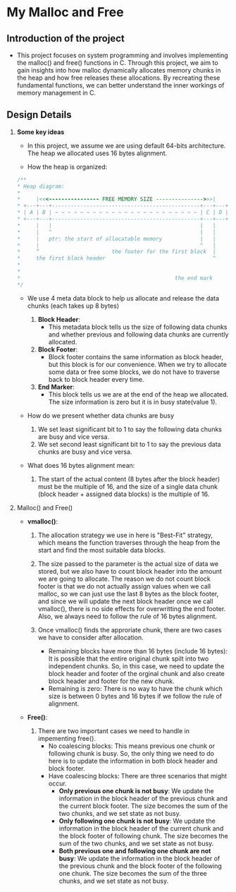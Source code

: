 # My Malloc and Free
## Introduction of the project
- This project focuses on system programming and involves implementing the malloc() and free() functions in C. Through this project, we aim to gain insights into how malloc dynamically allocates memory chunks in the heap and how free releases these allocations. By recreating these fundamental functions, we can better understand the inner workings of memory management in C.

## Design Details
1. **Some key ideas**
     - In this project, we assume we are using default 64-bits architecture. The heap we allocated uses 16 bytes alignment.
     
     - How the heap is organized:
     ```C
     /**
     * Heap diagram:
     *
     *     |<<<---------------- FREE MEMORY SIZE --------------->>>|
     * +---+---+-----------------------------------------------+---+---+
     * | A | B | ~ ~ ~ ~ ~ ~ ~ ~ ~ ~ ~ ~ ~ ~ ~ ~ ~ ~ ~ ~ ~ ~ ~ | C | D |
     * +---+---+-----------------------------------------------+---+---+
     *     |   |                                               |   |
     *     |   ^                                               |   |
     *     |   ptr: the start of allocatable memory            |   |
     *     |                                                   ^   |
     *     ^                       the footer for the first block  |
     *     the first block header                                  ^
     *
     *
     *                                                 the end mark
     */
     ```
     - We use 4 meta data block to help us allocate and release the data chunks (each takes up 8 bytes)
        1. **Block Header**: 
           - This metadata block tells us the size of following data chunks and whether previous and following data chunks are currently allocated.
        2. **Block Footer**:
           - Block footer contains the same information as block header, but this block is for our convenience. When we try to allocate some data or free some blocks, we do not have to traverse back to block header every time. 
        3. **End Marker**:
           - This block tells us we are at the end of the heap we allocated. The size information is zero but it is in busy state(value 1).
  
     - How do we present whether data chunks are busy
        1. We set least significant bit to 1 to say the following data chunks are busy and vice versa.
        2. We set second least significant bit to 1 to say the previous data chunks are busy and vice versa.
    
    - What does 16 bytes alignment mean:
        1. The start of the actual content (8 bytes after the block header) must be the multiple of 16, and the size of a single data chunk (block header + assigned data blocks) is the multiple of 16.
    
2. Malloc() and Free()
   - **vmalloc()**:
     1. The allocation strategy we use in here is "Best-Fit" strategy, which means the function traverses through the heap from the start and find the most suitable data blocks.
   
     2. The size passed to the parameter is the actual size of data we stored, but we also have to count block header into the amount we are going to allocate. The reason we do not count block footer is that we do not actually assign values when we call malloc, so we can just use the last 8 bytes as the block footer, and since we will update the next block header once we call vmalloc(), there is no side effects for overwritting the end footer. Also, we always need to follow the rule of 16 bytes alignment. 
     
     3. Once vmalloc() finds the approriate chunk, there are two cases we have to consider after allocation.
        - Remaining blocks have more than 16 bytes (include 16 bytes): It is possible that the entire original chunk spilt into two independent chunks. So, in this case, we need to update the block header and footer of the orginal chunk and also create block header and footer for the new chunk.  
        - Remaining is zero: There is no way to have the chunk which size is between 0 bytes and 16 bytes if we follow the rule of alignment. 
     
   - **Free()**:
     1. There are two important cases we need to handle in impementing free().
        - No coalescing blocks: This means previous one chunk or following chunk is busy. So, the only thing we need to do here is to update the information in both block header and block footer. 
        - Have coalescing blocks: There are three scenarios that might occur. 
            - **Only previous one chunk is not busy**: We update the information in the block header of the previous chunk and the current block footer. The size becomes the sum of the two chunks, and we set state as not busy.
            - **Only following one chunk is not busy**: We update the information in the block header of the current chunk and the block footer of following chunk. The size becomes the sum of the two chunks, and we set state as not busy.
            - **Both previous one and following one chunk are not busy**: We update the information in the block header of the previous chunk and the block footer of the following one chunk. The size becomes the sum of the three chunks, and we set state as not busy.
  






